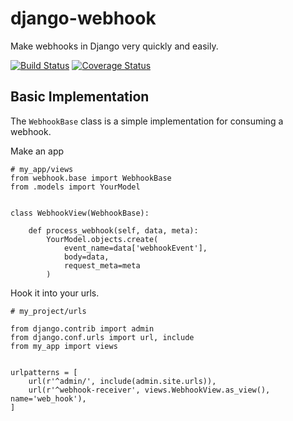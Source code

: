 # django-webhook
Make webhooks in Django very quickly and easily.

[![Build Status](https://travis-ci.org/raiderrobert/django-webhook.svg?branch=master)](https://travis-ci.org/raiderrobert/django-webhook)
[![Coverage Status](https://coveralls.io/repos/github/raiderrobert/django-webhook/badge.svg?branch=master)](https://coveralls.io/github/raiderrobert/django-webhook?branch=master)

##  Basic Implementation

The `WebhookBase` class is a simple implementation for consuming a webhook.

Make an app 

    # my_app/views
    from webhook.base import WebhookBase
    from .models import YourModel
    
    
    class WebhookView(WebhookBase):
    
        def process_webhook(self, data, meta):
            YourModel.objects.create(
                event_name=data['webhookEvent'],
                body=data,
                request_meta=meta
            )


Hook it into your urls.

    # my_project/urls
    
    from django.contrib import admin
    from django.conf.urls import url, include
    from my_app import views
    
    
    urlpatterns = [
        url(r'^admin/', include(admin.site.urls)),
        url(r'^webhook-receiver', views.WebhookView.as_view(), name='web_hook'),
    ]
          
